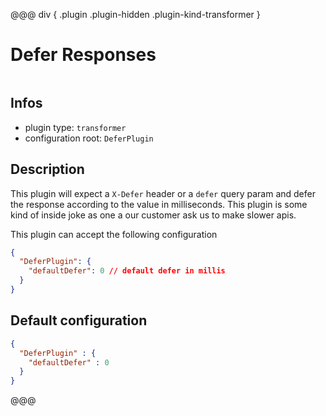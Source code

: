 
@@@ div { .plugin .plugin-hidden .plugin-kind-transformer }

# Defer Responses

<img class="plugin-logo plugin-hidden" src=""></img>

## Infos

* plugin type: `transformer`
* configuration root: `DeferPlugin`

## Description

This plugin will expect a `X-Defer` header or a `defer` query param and defer the response according to the value in milliseconds.
This plugin is some kind of inside joke as one a our customer ask us to make slower apis.

This plugin can accept the following configuration

```json
{
  "DeferPlugin": {
    "defaultDefer": 0 // default defer in millis
  }
}
```



## Default configuration

```json
{
  "DeferPlugin" : {
    "defaultDefer" : 0
  }
}
```





@@@

